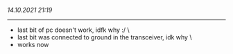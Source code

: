 *14.10.2021 21:19*
- - -
- last bit of pc doesn't work, idfk why :/ \
- last bit was connected to ground in the transceiver, idk why \
- works now